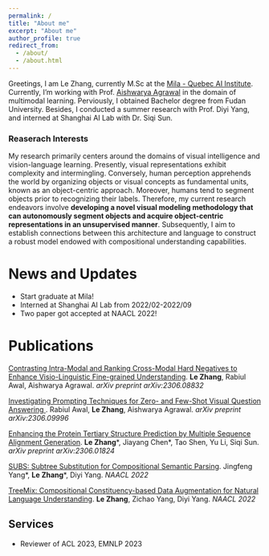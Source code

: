 ```yaml
---
permalink: /
title: "About me"
excerpt: "About me"
author_profile: true
redirect_from: 
  - /about/
  - /about.html
---
```


Greetings, I am Le Zhang, currently M.Sc at the [Mila - Quebec AI Institute](https://mila.quebec/en/person/le-zhang/).  Currently, I’m working with Prof. [Aishwarya Agrawal](https://www.iro.umontreal.ca/~agrawal/) in the domain of multimodal learning. Perviously, I obtained Bachelor degree from Fudan University. Besides, I conducted a summer research with Prof. Diyi Yang, and interned at Shanghai AI Lab with Dr. Siqi Sun.

### Reaserach Interests

My research primarily centers around the domains of visual intelligence and vision-language learning. Presently, visual representations exhibit complexity and intermingling. Conversely, human perception apprehends the world by organizing objects or visual concepts as fundamental units, known as an object-centric approach. Moreover, humans tend to segment objects prior to recognizing their labels. Therefore, my current research endeavors involve **developing a novel visual modeling methodology that can autonomously segment objects and acquire object-centric representations in an unsupervised manner**. Subsequently, I aim to establish connections between this architecture and language to construct a robust model endowed with compositional understanding capabilities.

News and Updates
======
- Start graduate at Mila!
- Interned at Shanghai AI Lab from 2022/02-2022/09
- Two paper got accepted at NAACL 2022!

Publications
======

[Contrasting Intra-Modal and Ranking Cross-Modal Hard Negatives to Enhance Visio-Linguistic Fine-grained Understanding](https://arxiv.org/abs/2306.08832). **Le Zhang**, Rabiul Awal, Aishwarya Agrawal. *arXiv preprint arXiv:2306.08832*

[Investigating Prompting Techniques for Zero- and Few-Shot Visual Question Answering ](https://arxiv.org/abs/2306.09996). Rabiul Awal, **Le Zhang**, Aishwarya Agrawal. *arXiv preprint arXiv:2306.09996*

[Enhancing the Protein Tertiary Structure Prediction by Multiple Sequence Alignment Generation](https://arxiv.org/abs/2306.01824). **Le Zhang**\*, Jiayang Chen\*, Tao Shen, Yu Li, Siqi Sun. *arXiv preprint arXiv:2306.01824*

[SUBS: Subtree Substitution for Compositional Semantic Parsing](https://arxiv.org/abs/2205.01538). Jingfeng Yang\*, **Le Zhang**\*, Diyi Yang. *NAACL 2022*

[TreeMix: Compositional Constituency-based Data Augmentation for Natural Language Understanding](https://arxiv.org/abs/2205.06153). **Le Zhang**, Zichao Yang, Diyi Yang. *NAACL 2022*



Services
------
- Reviewer of ACL 2023, EMNLP 2023

